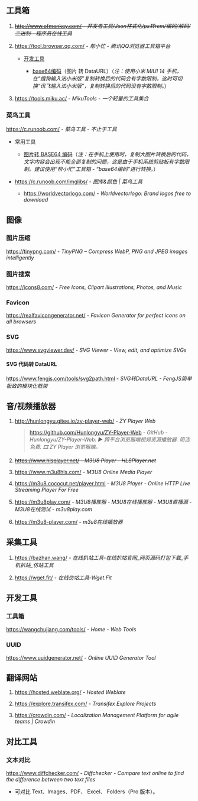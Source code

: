 ## 工具箱

1. ~~http://www.ofmonkey.com/ - _开发者工具/Json格式化/px转rem/编码/解码/二进制 - 程序员在线工具_~~

2. https://tool.browser.qq.com/ - *帮小忙 - 腾讯QQ浏览器工具箱平台*

    - [开发工具](https://tool.browser.qq.com/category/develop)

        - [base64编码](https://tool.browser.qq.com/base64.html)（图片 转 DataURL）（*注：使用小米 MIUI 14 手机，在“搜狗输入法小米版”复制转换后的代码会有字数限制，这时可切换“讯飞输入法小米版”，复制转换后的代码没有字数限制。*）

3. https://tools.miku.ac/ - *MikuTools - 一个轻量的工具集合*

### 菜鸟工具

https://c.runoob.com/ - *菜鸟工具 - 不止于工具*

- 常用工具

    - [图片转 BASE64 编码](https://c.runoob.com/front-end/59/)（*注：在手机上使用时，复制大图片转换后的代码，文字内容会出现不能全部复制的问题，这是由于手机系统剪贴板有字数限制。建议使用“帮小忙”工具箱 - “base64编码”进行转换。*）

- https://c.runoob.com/imglibs/ - *图库&颜色 | 菜鸟工具*

    - https://worldvectorlogo.com/ - *Worldvectorlogo: Brand logos free to download*


## 图像

### 图片压缩

https://tinypng.com/ - _TinyPNG – Compress WebP, PNG and JPEG images intelligently_

### 图片搜索

https://icons8.com/ - _Free Icons, Clipart Illustrations, Photos, and Music_

### Favicon

https://realfavicongenerator.net/ - *Favicon Generator for perfect icons on all browsers*

### SVG

https://www.svgviewer.dev/ - *SVG Viewer - View, edit, and optimize SVGs*

#### SVG 代码转 DataURL

https://www.fengjs.com/tools/svg2path.html - *SVG转DataURL - FengJS简单极致的模块化框架*


## 音/视频播放器

1. http://hunlongyu.gitee.io/zy-player-web/ - *ZY Player Web*
    > https://github.com/Hunlongyu/ZY-Player-Web - *GitHub - Hunlongyu/ZY-Player-Web: ▶️ 跨平台浏览器端视频资源播放器. 简洁免费. 🎞 ZY Player 浏览器端。*

2. ~~https://www.hlsplayer.net/ - *M3U8 Player - HLSPlayer.net*~~

3. https://www.m3u8hls.com/ - *M3U8 Online Media Player*

4. https://m3u8.cococut.net/player.html - *M3U8 Player - Online HTTP Live Streaming Player For Free*

5. https://m3u8play.com/ - *M3U8播放器 - M3U8在线播放器 - M3U8直播源 - M3U8在线测试 - m3u8play.com*

6. https://m3u8-player.com/ - *m3u8在线播放器*

## 采集工具

1. https://bazhan.wang/ - *在线扒站工具-在线扒站官网_网页源码打包下载_手机扒站_仿站工具*

2. https://wget.fit/ - *在线仿站工具-Wget.Fit*

## 开发工具

### 工具箱

https://wangchujiang.com/tools/ - *Home - Web Tools*


### UUID

https://www.uuidgenerator.net/ - *Online UUID Generator Tool*


## 翻译网站

1. https://hosted.weblate.org/ - *Hosted Weblate*

2. https://explore.transifex.com/ - *Transifex Explore Projects*

3. https://crowdin.com/ - *Localization Management Platform for agile teams | Crowdin*


## 对比工具

### 文本对比

https://www.diffchecker.com/ - *Diffchecker - Compare text online to find the difference between two text files*

- 可对比 Text、Images、PDF、 Excel、 Folders（Pro 版本）。
